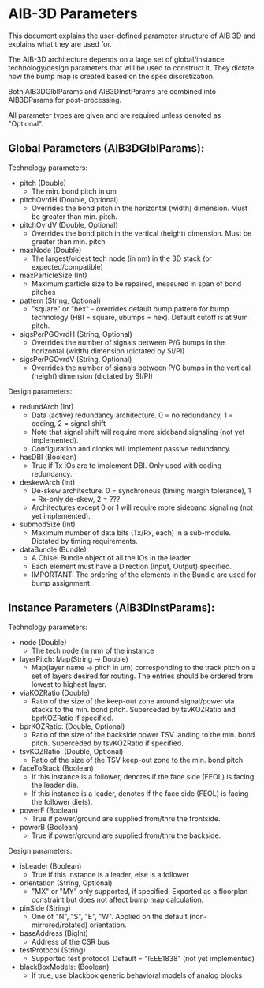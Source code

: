 AIB-3D Parameters
=================

This document explains the user-defined parameter structure of AIB 3D and explains what they are used for.

The AIB-3D architecture depends on a large set of global/instance technology/design parameters that will be used to construct it.
They dictate how the bump map is created based on the spec discretization.

Both AIB3DGlblParams and AIB3DInstParams are combined into AIB3DParams for post-processing.

All parameter types are given and are required unless denoted as "Optional".

## Global Parameters (AIB3DGlblParams):

Technology parameters:

* pitch (Double)
  * The min. bond pitch in um
* pitchOvrdH (Double, Optional)
  * Overrides the bond pitch in the horizontal (width) dimension. Must be greater than min. pitch.
* pitchOvrdV (Double, Optional)
  * Overrides the bond pitch in the vertical (height) dimension. Must be greater than min. pitch
* maxNode (Double)
  * The largest/oldest tech node (in nm) in the 3D stack (or expected/compatible)
* maxParticleSize (Int)
  * Maximum particle size to be repaired, measured in span of bond pitches
* pattern (String, Optional)
  * "square" or "hex" - overrides default bump pattern for bump technology (HBI = square, ubumps = hex). Default cutoff is at 9um pitch.
* sigsPerPGOvrdH (String, Optional)
  * Overrides the number of signals between P/G bumps in the horizontal (width) dimension (dictated by SI/PI)
* sigsPerPGOvrdV (String, Optional)
  * Overrides the number of signals between P/G bumps in the vertical (height) dimension (dictated by SI/PI)

Design parameters:

* redundArch (Int)
  * Data (active) redundancy architecture. 0 = no redundancy, 1 = coding, 2 = signal shift
  * Note that signal shift will require more sideband signaling (not yet implemented).
  * Configuration and clocks will implement passive redundancy.
* hasDBI (Boolean)
  * True if Tx IOs are to implement DBI. Only used with coding redundancy.
* deskewArch (Int)
  * De-skew architecture. 0 = synchronous (timing margin tolerance), 1 = Rx-only de-skew, 2 = ???
  * Architectures except 0 or 1 will require more sideband signaling (not yet implemented).
* submodSize (Int)
  * Maximum number of data bits (Tx/Rx, each) in a sub-module. Dictated by timing requirements.
* dataBundle (Bundle)
  * A Chisel Bundle object of all the IOs in the leader.
  * Each element must have a Direction (Input, Output) specified.
  * IMPORTANT: The ordering of the elements in the Bundle are used for bump assignment.

## Instance Parameters (AIB3DInstParams):

Technology parameters:

* node (Double)
  * The tech node (in nm) of the instance
* layerPitch: Map(String -> Double) 
  * Map(layer name -> pitch in um) corresponding to the track pitch on a set of layers desired for routing. The entries should be ordered from lowest to highest layer.
* viaKOZRatio (Double)
  * Ratio of the size of the keep-out zone around signal/power via stacks to the min. bond pitch. Superceded by tsvKOZRatio and bprKOZRatio if specified.
* bprKOZRatio: (Double, Optional)
  * Ratio of the size of the backside power TSV landing to the min. bond pitch. Superceded by tsvKOZRatio if specified.
* tsvKOZRatio: (Double, Optional)
  * Ratio of the size of the TSV keep-out zone to the min. bond pitch
* faceToStack (Boolean)
  * If this instance is a follower, denotes if the face side (FEOL) is facing the leader die.
  * If this instance is a leader, denotes if the face side (FEOL) is facing the follower die(s).
* powerF (Boolean)
  * True if power/ground are supplied from/thru the frontside.
* powerB (Boolean)
  * True if power/ground are supplied from/thru the backside.

Design parameters:

* isLeader (Boolean)
  * True if this instance is a leader, else is a follower
* orientation (String, Optional)
  * "MX" or "MY" only supported, if specified. Exported as a floorplan constraint but does not affect bump map calculation.
* pinSide (String)
  * One of "N", "S", "E", "W". Applied on the default (non-mirrored/rotated) orientation.
* baseAddress (BigInt)
  * Address of the CSR bus
* testProtocol (String)
  * Supported test protocol. Default = "IEEE1838" (not yet implemented)
* blackBoxModels: (Boolean)
  * If true, use blackbox generic behavioral models of analog blocks